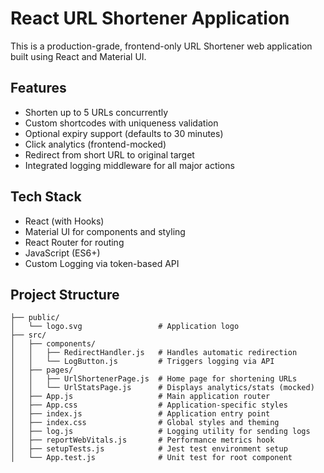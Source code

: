 
# React URL Shortener Application

This is a production-grade, frontend-only URL Shortener web application built using React and Material UI.

## Features

- Shorten up to 5 URLs concurrently
- Custom shortcodes with uniqueness validation
- Optional expiry support (defaults to 30 minutes)
- Click analytics (frontend-mocked)
- Redirect from short URL to original target
- Integrated logging middleware for all major actions

## Tech Stack

- React (with Hooks)
- Material UI for components and styling
- React Router for routing
- JavaScript (ES6+)
- Custom Logging via token-based API

## Project Structure

```
├── public/
│   └── logo.svg                 # Application logo
├── src/
│   ├── components/
│   │   ├── RedirectHandler.js   # Handles automatic redirection
│   │   └── LogButton.js         # Triggers logging via API
│   ├── pages/
│   │   ├── UrlShortenerPage.js  # Home page for shortening URLs
│   │   └── UrlStatsPage.js      # Displays analytics/stats (mocked)
│   ├── App.js                   # Main application router
│   ├── App.css                  # Application-specific styles
│   ├── index.js                 # Application entry point
│   ├── index.css                # Global styles and theming
│   ├── log.js                   # Logging utility for sending logs
│   ├── reportWebVitals.js       # Performance metrics hook
│   ├── setupTests.js            # Jest test environment setup
│   └── App.test.js              # Unit test for root component
```
